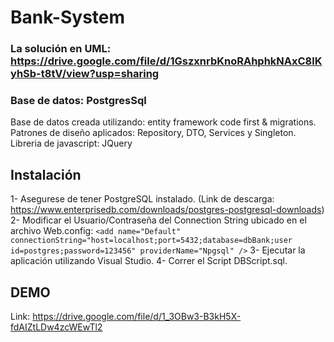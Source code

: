 # Bank-System

### La solución en UML: https://drive.google.com/file/d/1GszxnrbKnoRAhphkNAxC8lKyhSb-t8tV/view?usp=sharing
### Base de datos: PostgresSql
Base de datos creada utilizando: entity framework code first & migrations.
Patrones de diseño aplicados: Repository, DTO, Services y Singleton.
Libreria de javascript: JQuery


## Instalación

1- Asegurese de tener PostgreSQL instalado. (Link de descarga: https://www.enterprisedb.com/downloads/postgres-postgresql-downloads)
2- Modificar el Usuario/Contraseña del Connection String ubicado en el archivo Web.config: 
```<add name="Default" connectionString="host=localhost;port=5432;database=dbBank;user id=postgres;password=123456" providerName="Npgsql" />```
3- Ejecutar la aplicación utilizando Visual Studio.
4- Correr el Script DBScript.sql.




## DEMO

Link: https://drive.google.com/file/d/1_3OBw3-B3kH5X-fdAIZtLDw4zcWEwTl2
